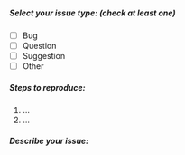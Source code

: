 <!-- ISSUE TEMPLATE -->

##### Select your issue type: (check at least one)
<!-- Update "[ ]" to "[x]" to check a box -->
- [ ] Bug
- [ ] Question
- [ ] Suggestion
- [ ] Other

##### Steps to reproduce:
<!-- What should be done step by step to get this issue? -->
1. ...
2. ...

##### Describe your issue:
<!-- A brief description is fine. But please be clear. -->

